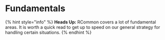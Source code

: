 # Fundamentals

{% hint style="info" %}
**Heads Up:** RCommon covers a lot of fundamental areas. It is worth a quick read to get up to speed on our general strategy for handling certain situations.
{% endhint %}
